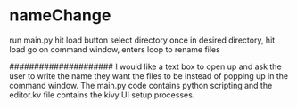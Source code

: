 # nameChange
run main.py
hit load button
select directory
once in desired directory, hit load
go on command window, enters loop to rename files

#####################
I would like a text box to open up and ask the user to write the name they want the files to be instead of popping up in the command window.
The main.py code contains python scripting and the editor.kv file contains the kivy UI setup processes.
